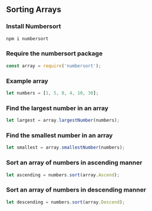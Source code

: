 ## Sorting Arrays

### Install Numbersort

```bash
npm i numbersort
```
### Require the numbersort package

```js
const array = require('numbersort');
```
### Example array

```js
let numbers = [1, 5, 8, 4, 10, 30];
```

### Find the largest number in an array

```js
let largest = array.largestNumber(numbers);
```

### Find the smallest number in an array

```js
let smallest = array.smallestNumber(numbers);
```

### Sort an array of numbers in ascending manner

```js
let ascending = numbers.sort(array.Ascend);
```

### Sort an array of numbers in descending manner

```js
let descending = numbers.sort(array.Descend);
```
